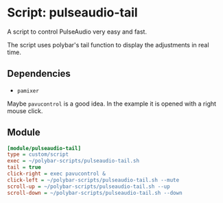 # Script: pulseaudio-tail

A script to control PulseAudio very easy and fast.

The script uses polybar's tail function to display the adjustments in real time.


## Dependencies

* `pamixer`

Maybe `pavucontrol` is a good idea. In the example it is opened with a right mouse click.


## Module

```ini
[module/pulseaudio-tail]
type = custom/script
exec = ~/polybar-scripts/pulseaudio-tail.sh
tail = true
click-right = exec pavucontrol &
click-left = ~/polybar-scripts/pulseaudio-tail.sh --mute
scroll-up = ~/polybar-scripts/pulseaudio-tail.sh --up
scroll-down = ~/polybar-scripts/pulseaudio-tail.sh --down
```
